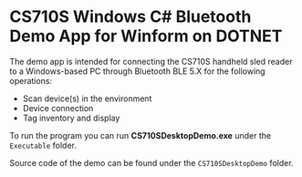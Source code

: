 # CS710S Windows C# Bluetooth Demo App for Winform on DOTNET

The demo app is intended for connecting the CS710S handheld sled reader to a Windows-based PC through Bluetooth BLE 5.X for the following operations:

- Scan device(s) in the environment
- Device connection
- Tag inventory and display

To run the program you can run **CS710SDesktopDemo.exe** under the ```Executable``` folder.

Source code of the demo can be found under the ```CS710SDesktopDemo``` folder.
